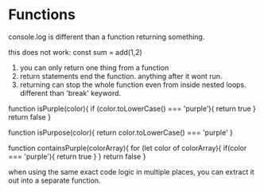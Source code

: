 # Functions

console.log is different than a function returning something.

this does not work:
const sum = add(1,2)

1. you can only return one thing from a function
2. return statements end the function. anything after it wont run.
3. returning can stop the whole function even from inside nested loops. different than 'break' keyword.

function isPurple(color){
if (color.toLowerCase() === 'purple'){
return true
}
return false
}

function isPurpose(color){
return color.toLowerCase() === 'purple'
}

function containsPurple(colorArray){
for (let color of colorArray){
if(color === 'purple'){
return true
}
}
return false
}

when using the same exact code logic in multiple places, you can extract it out into a separate function.
